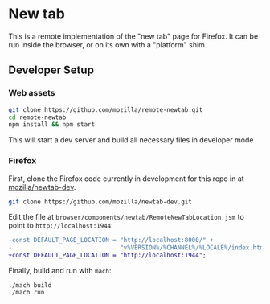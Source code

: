 # New tab

This is a remote implementation of the "new tab" page for Firefox. It can be run inside the browser, or on its own with a "platform" shim.

## Developer Setup

### Web assets

```bash
git clone https://github.com/mozilla/remote-newtab.git
cd remote-newtab
npm install && npm start
```

This will start a dev server and build all necessary files in developer mode

### Firefox

First, clone the Firefox code currently in development for this repo in at [mozilla/newtab-dev](https://github.com/mozilla/newtab-dev).

```bash
git clone https://github.com/mozilla/newtab-dev.git
```

Edit the file at `browser/components/newtab/RemoteNewTabLocation.jsm` to point to `http://localhost:1944`:

```diff
-const DEFAULT_PAGE_LOCATION = "http://localhost:8000/" +
-                              "v%VERSION%/%CHANNEL%/%LOCALE%/index.html";
+const DEFAULT_PAGE_LOCATION = "http://localhost:1944";
```

Finally, build and run with `mach`:

```
./mach build
./mach run
```
